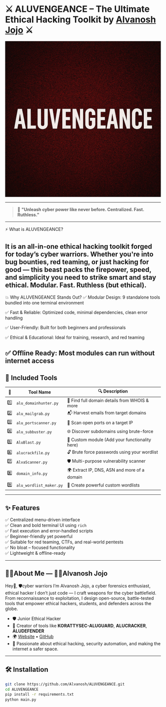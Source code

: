 # ⚔️ ALUVENGEANCE – The Ultimate Ethical Hacking Toolkit by [Alvanosh Jojo](https://github.com/Alvanosh) ⚔️
![ALUVENGEANCE Logo](logo.jpg)

---
> 🧠 **"Unleash cyber power like never before. Centralized. Fast. Ruthless."**

---

⚡ What is ALUVENGEANCE?

It is an all-in-one ethical hacking toolkit forged for today’s cyber warriors. Whether you're into bug bounties, red teaming, or just hacking for good — this beast packs the firepower, speed, and simplicity you need to strike smart and stay ethical.
Modular. Fast. Ruthless (but ethical).
----

💥 Why ALUVENGEANCE Stands Out?
✅ Modular Design: 9 standalone tools bundled into one terminal environment

✅ Fast & Reliable: Optimized code, minimal dependencies, clean error handling

✅ User-Friendly: Built for both beginners and professionals

✅ Ethical & Educational: Ideal for training, research, and red teaming

✅ Offline Ready: Most modules can run without internet access
---

## 🧰 Included Tools

| 🔢 | Tool Name             | 🔍 Description |
|----|-----------------------|----------------|
| 1️⃣ | `alu_domainhunter.py`   | 🔎 Find full domain details from WHOIS & more |
| 2️⃣ | `alu_mailgrab.py`      | 📬 Harvest emails from target domains |
| 3️⃣ | `alu_portscanner.py`   | 🚪 Scan open ports on a target IP |
| 4️⃣ | `alu_subbuster.py`     | 🌐 Discover subdomains using brute-force |
| 5️⃣ | `AluBlast.py`          | 🧨 Custom module (Add your functionality here) |
| 6️⃣ | `alucrackfile.py`      | 🔓 Brute force passwords using your wordlist |
| 7️⃣ | `AlvaScanner.py`       | 🛡️ Multi-purpose vulnerability scanner |
| 8️⃣ | `domain_info.py`       | 🌍 Extract IP, DNS, ASN and more of a domain |
| 9️⃣ | `alu_wordlist_maker.py`| 🧾 Create powerful custom wordlists |

---

## ✨ Features

✅ Centralized menu-driven interface  
✅ Clean and bold terminal UI using `rich`  
✅ Fast execution and error-handled scripts  
✅ Beginner-friendly yet powerful  
✅ Suitable for red teaming, CTFs, and real-world pentests  
✅ No bloat – focused functionality  
✅ Lightweight & offline-ready  

---

## 🧑‍💻About Me — 👨‍💻Alvanosh Jojo

Hey👋,
      🛡️cyber warriors 
I’m Alvanosh Jojo, a cyber forensics enthusiast, ethical hacker
I don’t just code — I craft weapons for the cyber battlefield. From reconnaissance to exploitation, I design open-source, battle-tested tools that empower ethical hackers, students, and defenders across the globe.
- 🛡️ Junior Ethical Hacker  
- 🧠 Creator of tools like **KORATTYSEC-ALUGUARD**, **ALUCRACKER**, **ALUDEFENDER**  
- 🌍 [Website](https://alvanosh.info) • [GitHub](https://github.com/Alvanosh)  
- 💬 Passionate about ethical hacking, security automation, and making the internet a safer space.
---
## 🛠️ Installation

```bash
git clone https://github.com/Alvanosh/ALUVENGEANCE.git
cd ALUVENGEANCE
pip install -r requirements.txt
python main.py
